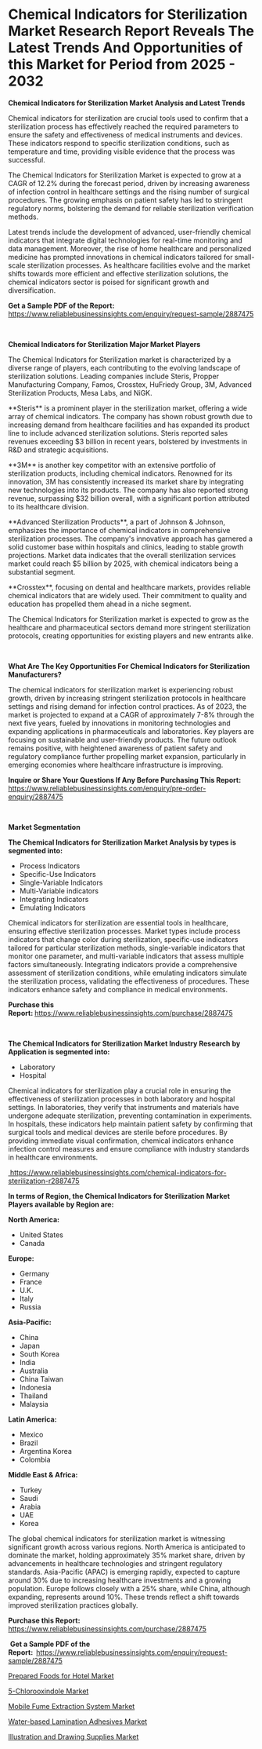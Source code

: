 <p><h1>Chemical Indicators for Sterilization Market Research Report Reveals The Latest Trends And Opportunities of this Market for Period from 2025 - 2032</h1></p><p><strong>Chemical Indicators for Sterilization Market Analysis and Latest Trends</strong></p>
<p><p>Chemical indicators for sterilization are crucial tools used to confirm that a sterilization process has effectively reached the required parameters to ensure the safety and effectiveness of medical instruments and devices. These indicators respond to specific sterilization conditions, such as temperature and time, providing visible evidence that the process was successful. </p><p>The Chemical Indicators for Sterilization Market is expected to grow at a CAGR of 12.2% during the forecast period, driven by increasing awareness of infection control in healthcare settings and the rising number of surgical procedures. The growing emphasis on patient safety has led to stringent regulatory norms, bolstering the demand for reliable sterilization verification methods. </p><p>Latest trends include the development of advanced, user-friendly chemical indicators that integrate digital technologies for real-time monitoring and data management. Moreover, the rise of home healthcare and personalized medicine has prompted innovations in chemical indicators tailored for small-scale sterilization processes. As healthcare facilities evolve and the market shifts towards more efficient and effective sterilization solutions, the chemical indicators sector is poised for significant growth and diversification.</p></p>
<p><strong>Get a Sample PDF of the Report:&nbsp;</strong> <a href="https://www.reliablebusinessinsights.com/enquiry/request-sample/2887475?utm_campaign=97&utm_medium=2&utm_source=Github&utm_content=ia&utm_term=14032025&utm_id=chemical-indicators-for-sterilization">https://www.reliablebusinessinsights.com/enquiry/request-sample/2887475</a></p>
<p>&nbsp;</p>
<p><strong>Chemical Indicators for Sterilization Major Market Players</strong></p>
<p><p>The Chemical Indicators for Sterilization market is characterized by a diverse range of players, each contributing to the evolving landscape of sterilization solutions. Leading companies include Steris, Propper Manufacturing Company, Famos, Crosstex, HuFriedy Group, 3M, Advanced Sterilization Products, Mesa Labs, and NiGK.</p><p>**Steris** is a prominent player in the sterilization market, offering a wide array of chemical indicators. The company has shown robust growth due to increasing demand from healthcare facilities and has expanded its product line to include advanced sterilization solutions. Steris reported sales revenues exceeding $3 billion in recent years, bolstered by investments in R&D and strategic acquisitions.</p><p>**3M** is another key competitor with an extensive portfolio of sterilization products, including chemical indicators. Renowned for its innovation, 3M has consistently increased its market share by integrating new technologies into its products. The company has also reported strong revenue, surpassing $32 billion overall, with a significant portion attributed to its healthcare division.</p><p>**Advanced Sterilization Products**, a part of Johnson & Johnson, emphasizes the importance of chemical indicators in comprehensive sterilization processes. The company's innovative approach has garnered a solid customer base within hospitals and clinics, leading to stable growth projections. Market data indicates that the overall sterilization services market could reach $5 billion by 2025, with chemical indicators being a substantial segment.</p><p>**Crosstex**, focusing on dental and healthcare markets, provides reliable chemical indicators that are widely used. Their commitment to quality and education has propelled them ahead in a niche segment.</p><p>The Chemical Indicators for Sterilization market is expected to grow as the healthcare and pharmaceutical sectors demand more stringent sterilization protocols, creating opportunities for existing players and new entrants alike.</p></p>
<p>&nbsp;</p>
<p><strong>What Are The Key Opportunities For Chemical Indicators for Sterilization Manufacturers?</strong></p>
<p><p>The chemical indicators for sterilization market is experiencing robust growth, driven by increasing stringent sterilization protocols in healthcare settings and rising demand for infection control practices. As of 2023, the market is projected to expand at a CAGR of approximately 7-8% through the next five years, fueled by innovations in monitoring technologies and expanding applications in pharmaceuticals and laboratories. Key players are focusing on sustainable and user-friendly products. The future outlook remains positive, with heightened awareness of patient safety and regulatory compliance further propelling market expansion, particularly in emerging economies where healthcare infrastructure is improving.</p></p>
<p><strong>Inquire or Share Your Questions If Any Before Purchasing This Report:</strong> <a href="https://www.reliablebusinessinsights.com/enquiry/pre-order-enquiry/2887475?utm_campaign=97&utm_medium=2&utm_source=Github&utm_content=ia&utm_term=14032025&utm_id=chemical-indicators-for-sterilization">https://www.reliablebusinessinsights.com/enquiry/pre-order-enquiry/2887475</a></p>
<p>&nbsp;</p>
<p><strong>Market Segmentation</strong></p>
<p><strong>The Chemical Indicators for Sterilization Market Analysis by types is segmented into:</strong></p>
<p><ul><li>Process Indicators</li><li>Specific-Use Indicators</li><li>Single-Variable Indicators</li><li>Multi-Variable indicators</li><li>Integrating Indicators</li><li>Emulating Indicators</li></ul></p>
<p><p>Chemical indicators for sterilization are essential tools in healthcare, ensuring effective sterilization processes. Market types include process indicators that change color during sterilization, specific-use indicators tailored for particular sterilization methods, single-variable indicators that monitor one parameter, and multi-variable indicators that assess multiple factors simultaneously. Integrating indicators provide a comprehensive assessment of sterilization conditions, while emulating indicators simulate the sterilization process, validating the effectiveness of procedures. These indicators enhance safety and compliance in medical environments.</p></p>
<p><strong>Purchase this Report:&nbsp;</strong><a href="https://www.reliablebusinessinsights.com/purchase/2887475?utm_campaign=97&utm_medium=2&utm_source=Github&utm_content=ia&utm_term=14032025&utm_id=chemical-indicators-for-sterilization">https://www.reliablebusinessinsights.com/purchase/2887475</a></p>
<p>&nbsp;</p>
<p><strong>The Chemical Indicators for Sterilization Market Industry Research by Application is segmented into:</strong></p>
<p><ul><li>Laboratory</li><li>Hospital</li></ul></p>
<p><p>Chemical indicators for sterilization play a crucial role in ensuring the effectiveness of sterilization processes in both laboratory and hospital settings. In laboratories, they verify that instruments and materials have undergone adequate sterilization, preventing contamination in experiments. In hospitals, these indicators help maintain patient safety by confirming that surgical tools and medical devices are sterile before procedures. By providing immediate visual confirmation, chemical indicators enhance infection control measures and ensure compliance with industry standards in healthcare environments.</p></p>
<p><a href="https://www.reliablebusinessinsights.com/chemical-indicators-for-sterilization-r2887475?utm_campaign=97&utm_medium=2&utm_source=Github&utm_content=ia&utm_term=14032025&utm_id=chemical-indicators-for-sterilization">&nbsp;https://www.reliablebusinessinsights.com/chemical-indicators-for-sterilization-r2887475</a></p>
<p><strong>In terms of Region, the Chemical Indicators for Sterilization Market Players available by Region are:</strong></p>
<p>
    <p> <strong> North America: </strong>
        <ul>
            <li>United States</li>
            <li>Canada</li>
        </ul>
        </p> 
    <p> <strong> Europe: </strong>
        <ul>
            <li>Germany</li>
            <li>France</li>
            <li>U.K.</li>
            <li>Italy</li>
            <li>Russia</li>
        </ul>
        </p> 
    <p> <strong> Asia-Pacific: </strong>
        <ul>
            <li>China</li>
            <li>Japan</li>
            <li>South Korea</li>
            <li>India</li>
            <li>Australia</li>
            <li>China Taiwan</li>
            <li>Indonesia</li>
            <li>Thailand</li>
            <li>Malaysia</li>
        </ul>
        </p> 
    <p> <strong> Latin America: </strong>
        <ul>
            <li>Mexico</li>
            <li>Brazil</li>
            <li>Argentina Korea</li>
            <li>Colombia</li>
        </ul>
        </p> 
    <p> <strong> Middle East & Africa: </strong>
        <ul>
            <li>Turkey</li>
            <li>Saudi</li>
            <li>Arabia</li>
            <li>UAE</li>
            <li>Korea</li>
        </ul>
    </p>
    </p>
<p><p>The global chemical indicators for sterilization market is witnessing significant growth across various regions. North America is anticipated to dominate the market, holding approximately 35% market share, driven by advancements in healthcare technologies and stringent regulatory standards. Asia-Pacific (APAC) is emerging rapidly, expected to capture around 30% due to increasing healthcare investments and a growing population. Europe follows closely with a 25% share, while China, although expanding, represents around 10%. These trends reflect a shift towards improved sterilization practices globally.</p></p>
<p><strong>Purchase this Report: </strong><a href="https://www.reliablebusinessinsights.com/purchase/2887475?utm_campaign=97&utm_medium=2&utm_source=Github&utm_content=ia&utm_term=14032025&utm_id=chemical-indicators-for-sterilization">https://www.reliablebusinessinsights.com/purchase/2887475</a></p>
<p>&nbsp;<strong>Get a Sample PDF of the Report:&nbsp;&nbsp;</strong><a href="https://www.reliablebusinessinsights.com/enquiry/request-sample/2887475?utm_campaign=97&utm_medium=2&utm_source=Github&utm_content=ia&utm_term=14032025&utm_id=chemical-indicators-for-sterilization">https://www.reliablebusinessinsights.com/enquiry/request-sample/2887475</a></p>
<p><strong></strong></p>
<p><p><a href="https://github.com/kuciakkukalo/Market-Research-Report-List-1/blob/main/prepared-foods-for-hotel-market.md?utm_campaign=97&utm_medium=2&utm_source=Github&utm_content=ia&utm_term=14032025&utm_id=chemical-indicators-for-sterilization">Prepared Foods for Hotel Market</a></p><p><a href="https://github.com/botocniveda/Market-Research-Report-List-1/blob/main/5-chlorooxindole-market.md?utm_campaign=97&utm_medium=2&utm_source=Github&utm_content=ia&utm_term=14032025&utm_id=chemical-indicators-for-sterilization">5-Chlorooxindole Market</a></p><p><a href="https://github.com/taffouasaoka/Market-Research-Report-List-1/blob/main/mobile-fume-extraction-system-market.md?utm_campaign=97&utm_medium=2&utm_source=Github&utm_content=ia&utm_term=14032025&utm_id=chemical-indicators-for-sterilization">Mobile Fume Extraction System Market</a></p><p><a href="https://github.com/cordaysamaya/Market-Research-Report-List-1/blob/main/water-based-lamination-adhesives-market.md?utm_campaign=97&utm_medium=2&utm_source=Github&utm_content=ia&utm_term=14032025&utm_id=chemical-indicators-for-sterilization">Water-based Lamination Adhesives Market</a></p><p><a href="https://github.com/obajimlaweh59/Market-Research-Report-List-1/blob/main/illustration-and-drawing-supplies-market.md?utm_campaign=97&utm_medium=2&utm_source=Github&utm_content=ia&utm_term=14032025&utm_id=chemical-indicators-for-sterilization">Illustration and Drawing Supplies Market</a></p></p>